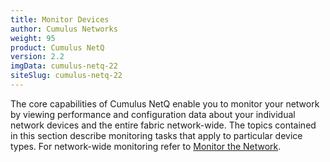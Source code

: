```yaml
---
title: Monitor Devices
author: Cumulus Networks
weight: 95
product: Cumulus NetQ
version: 2.2
imgData: cumulus-netq-22
siteSlug: cumulus-netq-22
---
```

The core capabilities of Cumulus NetQ enable you to monitor your network by viewing performance and configuration data about your individual network devices and the entire fabric network-wide. The topics contained in this section describe monitoring tasks that
apply to particular device types. For network-wide monitoring refer to [Monitor the Network](/cumulus-netq/cumulus-netq-ui-user-guide/monitor-the-network).
